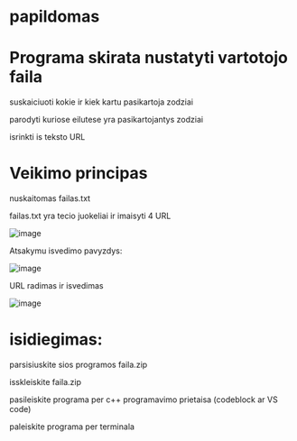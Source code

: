 # papildomas

# Programa skirata nustatyti vartotojo faila

suskaiciuoti kokie ir kiek kartu pasikartoja zodziai 

parodyti kuriose eilutese yra pasikartojantys zodziai

isrinkti is teksto URL 


# Veikimo principas

nuskaitomas failas.txt

failas.txt yra tecio juokeliai ir imaisyti 4 URL 

![image](https://user-images.githubusercontent.com/75576100/121606520-f74dc780-ca56-11eb-9389-4033a1f9f3ba.png)

Atsakymu isvedimo pavyzdys: 

![image](https://user-images.githubusercontent.com/75576100/121606569-10ef0f00-ca57-11eb-91cf-d676d598ca56.png)

URL radimas ir isvedimas

![image](https://user-images.githubusercontent.com/75576100/121606642-354aeb80-ca57-11eb-887c-53957f3c8074.png)


# isidiegimas:

parsisiuskite sios programos faila.zip

isskleiskite faila.zip

pasileiskite programa per c++ programavimo prietaisa (codeblock ar VS code) 

paleiskite programa per terminala
